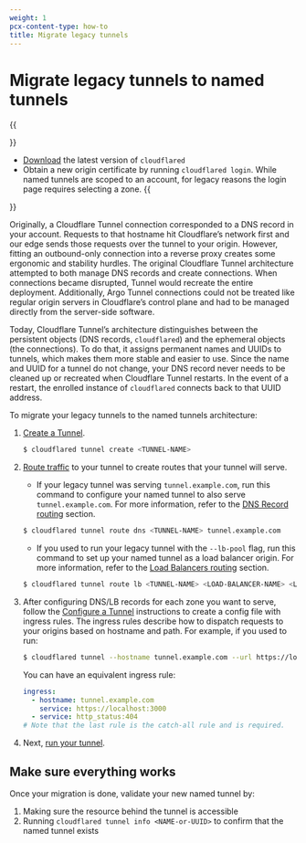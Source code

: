 ```yaml
---
weight: 1
pcx-content-type: how-to
title: Migrate legacy tunnels
---
```


# Migrate legacy tunnels to named tunnels

{{<Aside type="note" header="Before you start">}}
- [Download](/connections/connect-apps/install-and-setup/installation) the latest version of `cloudflared`
- Obtain a new origin certificate by running `cloudflared login`. While named tunnels are scoped to an account, for legacy reasons the login page requires selecting a zone.
{{</Aside>}}

Originally, a Cloudflare Tunnel connection corresponded to a DNS record in your account. Requests to that hostname hit Cloudflare’s network first and our edge sends those requests over the tunnel to your origin. However, fitting an outbound-only connection into a reverse proxy creates some ergonomic and stability hurdles. The original Cloudflare Tunnel architecture attempted to both manage DNS records and create connections. When connections became disrupted, Tunnel would recreate the entire deployment. Additionally, Argo Tunnel connections could not be treated like regular origin servers in Cloudflare’s control plane and had to be managed directly from the server-side software.

Today, Cloudflare Tunnel’s architecture distinguishes between the persistent objects (DNS records, `cloudflared`) and the ephemeral objects (the connections). To do that, it assigns permanent names and UUIDs to tunnels, which makes them more stable and easier to use. Since the name and UUID for a tunnel do not change, your DNS record never needs to be cleaned up or recreated when Cloudflare Tunnel restarts. In the event of a restart, the enrolled instance of `cloudflared` connects back to that UUID address.

To migrate your legacy tunnels to the named tunnels architecture:

1. [Create a Tunnel](/connections/connect-apps/install-and-setup/tunnel-guide#3-create-a-tunnel-and-give-it-a-name).

   ```bash
   $ cloudflared tunnel create <TUNNEL-NAME>
   ```

1. [Route traffic](/connections/connect-apps/routing-to-tunnel) to your tunnel to create routes that your tunnel will serve.

   - If your legacy tunnel was serving `tunnel.example.com`, run this command to configure your named tunnel to also serve `tunnel.example.com`. For more information, refer to the [DNS Record routing](/connections/connect-apps/routing-to-tunnel/dns) section.

   ```bash
   $ cloudflared tunnel route dns <TUNNEL-NAME> tunnel.example.com
   ```

   - If you used to run your legacy tunnel with the `--lb-pool` flag, run this command to set up your named tunnel as a load balancer origin. For more information, refer to the [Load Balancers routing](/connections/connect-apps/routing-to-tunnel/lb) section.

   ```bash
   $ cloudflared tunnel route lb <TUNNEL-NAME> <LOAD-BALANCER-NAME> <LOAD-BALANCER-POOL>
   ```

1. After configuring DNS/LB records for each zone you want to serve, follow the [Configure a Tunnel](/connections/connect-apps/configuration/configuration-file) instructions to create a config file with ingress rules. The ingress rules describe how to dispatch requests to your origins based on hostname and path. For example, if you used to run:

   ```bash
   $ cloudflared tunnel --hostname tunnel.example.com --url https://localhost:3000
   ```

   You can have an equivalent ingress rule:

   ```yml
   ingress:
     - hostname: tunnel.example.com
       service: https://localhost:3000
     - service: http_status:404
   # Note that the last rule is the catch-all rule and is required.
   ```

1. Next, [run your tunnel](/connections/connect-apps/run-tunnel).

## Make sure everything works

Once your migration is done, validate your new named tunnel by:

1. Making sure the resource behind the tunnel is accessible
1. Running `cloudflared tunnel info <NAME-or-UUID>` to confirm that the named tunnel exists
